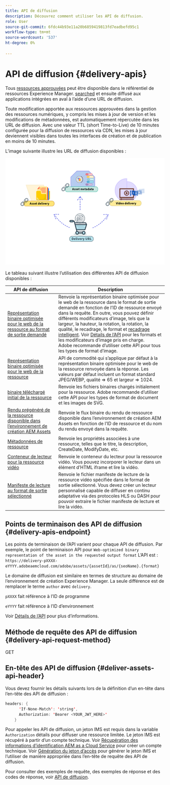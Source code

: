 ```yaml
---
title: API de diffusion
description: Découvrez comment utiliser les API de diffusion.
role: User
source-git-commit: 6fdc44b93e11a20b6859419813fd7eadbefd95c1
workflow-type: tm+mt
source-wordcount: '537'
ht-degree: 0%

---
```


# API de diffusion {#delivery-apis}

Tous [ressources approuvées](approve-assets.md) peut être disponible dans le référentiel de ressources Experience Manager. [searched](search-assets-api.md) et ensuite diffusé aux applications intégrées en aval à l’aide d’une URL de diffusion.

Toute modification apportée aux ressources approuvées dans la gestion des ressources numériques, y compris les mises à jour de version et les modifications de métadonnées, est automatiquement répercutée dans les URL de diffusion. Avec une valeur TTL (short Time-to-Live) de 10 minutes configurée pour la diffusion de ressources via CDN, les mises à jour deviennent visibles dans toutes les interfaces de création et de publication en moins de 10 minutes.

L’image suivante illustre les URL de diffusion disponibles :

![API de diffusion](assets/delivery-url.png)

Le tableau suivant illustre l’utilisation des différentes API de diffusion disponibles :

| API de diffusion | Description |
|---|---|
| [Représentation binaire optimisée pour le web de la ressource au format de sortie demandé](https://adobe-aem-assets-delivery.redoc.ly/#operation/getAssetSeoFormat) | Renvoie la représentation binaire optimisée pour le web de la ressource dans le format de sortie demandé en fonction de l’ID de ressource envoyé dans la requête. En outre, vous pouvez définir différents modificateurs d’image, tels que la largeur, la hauteur, la rotation, la rotation, la qualité, le recadrage, le format et [recadrage intelligent](/help/assets/dynamic-media/image-profiles.md). Voir [Détails de l’API](https://adobe-aem-assets-delivery-experimental.redoc.ly/#operation/getAssetSeoFormat) pour les formats et les modificateurs d’image pris en charge.<br>Adobe recommande d’utiliser cette API pour tous les types de format d’image. |
| [Représentation binaire optimisée pour le web de la ressource](https://adobe-aem-assets-delivery.redoc.ly/#operation/getAsset) | API de commodité qui s’applique par défaut à la représentation binaire optimisée pour le web de la ressource renvoyée dans la réponse. Les valeurs par défaut incluent un format standard JPEG/WEBP, qualité => 65 et largeur => 1024. |
| [binaire téléchargé initial de la ressource](https://adobe-aem-assets-delivery.redoc.ly/#operation/getAssetOriginal) | Renvoie les fichiers binaires chargés initialement pour la ressource. Adobe recommande d’utiliser cette API pour les types de format de document et les images de SVG. |
| [Rendu prégénéré de la ressource disponible dans l’environnement de création AEM Assets](https://adobe-aem-assets-delivery.redoc.ly/#operation/getAssetRendition) | Renvoie le flux binaire du rendu de ressource disponible dans l’environnement de création AEM Assets en fonction de l’ID de ressource et du nom du rendu envoyé dans la requête. |
| [Métadonnées de ressource](https://adobe-aem-assets-delivery.redoc.ly/#operation/getAssetMetadata) | Renvoie les propriétés associées à une ressource, telles que le titre, la description, CreateDate, ModifyDate, etc. |
| [Conteneur de lecteur pour la ressource vidéo](https://adobe-aem-assets-delivery.redoc.ly/#operation/videoPlayerDelivery) | Renvoie le conteneur du lecteur pour la ressource vidéo. Vous pouvez incorporer le lecteur dans un élément d’HTML iframe et lire la vidéo. |
| [Manifeste de lecture au format de sortie sélectionné](https://adobe-aem-assets-delivery.redoc.ly/#operation/videoManifestDelivery) | Renvoie le fichier manifeste de lecture de la ressource vidéo spécifiée dans le format de sortie sélectionné. Vous devez créer un lecteur personnalisé capable de diffuser en continu adaptative via des protocoles HLS ou DASH pour pouvoir extraire le fichier manifeste de lecture et lire la vidéo. |

## Points de terminaison des API de diffusion {#delivery-apis-endpoint}

Les points de terminaison de l’API varient pour chaque API de diffusion. Par exemple, le point de terminaison API pour `Web-optimized binary representation of the asset in the requested output format` L’API est :
`https://delivery-pXXXX-eYYYY.adobeaemcloud.com/adobe/assets/{assetId}/as/{seoName}.{format}`

Le domaine de diffusion est similaire en termes de structure au domaine de l’environnement de création Experience Manager. La seule différence est de remplacer le terme `author` avec `delivery`.

`pXXXX` fait référence à l’ID de programme

`eYYYY` fait référence à l’ID d’environnement

Voir [Détails de l’API](https://adobe-aem-assets-delivery.redoc.ly/#tag/Assets) pour plus d’informations.

## Méthode de requête des API de diffusion {#delivery-api-request-method}

GET

## En-tête des API de diffusion {#deliver-assets-api-header}

Vous devez fournir les détails suivants lors de la définition d’un en-tête dans l’en-tête des API de diffusion :

```java
headers: {
      'If-None-Match': 'string',
      Authorization: 'Bearer <YOUR_JWT_HERE>'
    }
```

Pour appeler les API de diffusion, un jeton IMS est requis dans la variable `Authorization` détails pour diffuser une ressource limitée. Le jeton IMS est récupéré à partir d’un compte technique. Voir [Récupération des informations d’identification AEM as a Cloud Service](https://experienceleague.adobe.com/docs/experience-manager-cloud-service/content/implementing/developing/generating-access-tokens-for-server-side-apis.html?lang=en#fetch-the-aem-as-a-cloud-service-credentials) pour créer un compte technique. Voir [Génération du jeton d’accès](https://experienceleague.adobe.com/docs/experience-manager-cloud-service/content/implementing/developing/generating-access-tokens-for-server-side-apis.html?lang=en#generating-the-access-token) pour générer le jeton IMS et l’utiliser de manière appropriée dans l’en-tête de requête des API de diffusion.


Pour consulter des exemples de requête, des exemples de réponse et des codes de réponse, voir [API de diffusion](https://adobe-aem-assets-delivery.redoc.ly/#operation/getAssetSeoFormat).